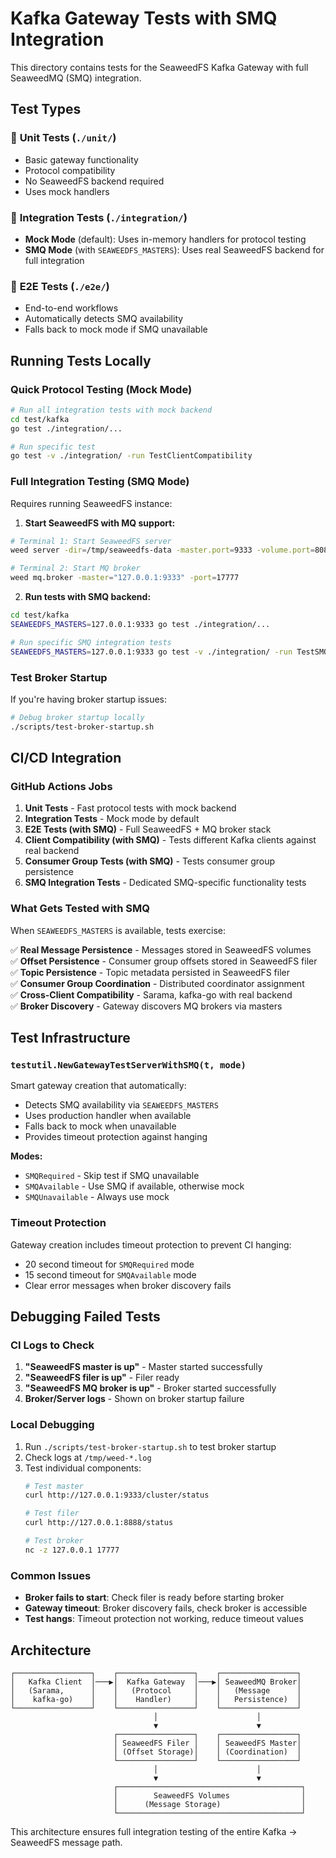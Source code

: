 # Kafka Gateway Tests with SMQ Integration

This directory contains tests for the SeaweedFS Kafka Gateway with full SeaweedMQ (SMQ) integration.

## Test Types

### 🧪 **Unit Tests** (`./unit/`)
- Basic gateway functionality
- Protocol compatibility 
- No SeaweedFS backend required
- Uses mock handlers

### 🔗 **Integration Tests** (`./integration/`)
- **Mock Mode** (default): Uses in-memory handlers for protocol testing
- **SMQ Mode** (with `SEAWEEDFS_MASTERS`): Uses real SeaweedFS backend for full integration

### 🚀 **E2E Tests** (`./e2e/`)
- End-to-end workflows
- Automatically detects SMQ availability
- Falls back to mock mode if SMQ unavailable

## Running Tests Locally

### Quick Protocol Testing (Mock Mode)
```bash
# Run all integration tests with mock backend
cd test/kafka
go test ./integration/...

# Run specific test
go test -v ./integration/ -run TestClientCompatibility
```

### Full Integration Testing (SMQ Mode)
Requires running SeaweedFS instance:

1. **Start SeaweedFS with MQ support:**
```bash
# Terminal 1: Start SeaweedFS server
weed server -dir=/tmp/seaweedfs-data -master.port=9333 -volume.port=8081 -filer.port=8888

# Terminal 2: Start MQ broker  
weed mq.broker -master="127.0.0.1:9333" -port=17777
```

2. **Run tests with SMQ backend:**
```bash
cd test/kafka
SEAWEEDFS_MASTERS=127.0.0.1:9333 go test ./integration/...

# Run specific SMQ integration tests
SEAWEEDFS_MASTERS=127.0.0.1:9333 go test -v ./integration/ -run TestSMQIntegration
```

### Test Broker Startup
If you're having broker startup issues:
```bash
# Debug broker startup locally
./scripts/test-broker-startup.sh
```

## CI/CD Integration

### GitHub Actions Jobs

1. **Unit Tests** - Fast protocol tests with mock backend
2. **Integration Tests** - Mock mode by default  
3. **E2E Tests (with SMQ)** - Full SeaweedFS + MQ broker stack
4. **Client Compatibility (with SMQ)** - Tests different Kafka clients against real backend
5. **Consumer Group Tests (with SMQ)** - Tests consumer group persistence
6. **SMQ Integration Tests** - Dedicated SMQ-specific functionality tests

### What Gets Tested with SMQ

When `SEAWEEDFS_MASTERS` is available, tests exercise:

✅ **Real Message Persistence** - Messages stored in SeaweedFS volumes  
✅ **Offset Persistence** - Consumer group offsets stored in SeaweedFS filer  
✅ **Topic Persistence** - Topic metadata persisted in SeaweedFS filer  
✅ **Consumer Group Coordination** - Distributed coordinator assignment  
✅ **Cross-Client Compatibility** - Sarama, kafka-go with real backend  
✅ **Broker Discovery** - Gateway discovers MQ brokers via masters  

## Test Infrastructure

### `testutil.NewGatewayTestServerWithSMQ(t, mode)`

Smart gateway creation that automatically:
- Detects SMQ availability via `SEAWEEDFS_MASTERS`
- Uses production handler when available
- Falls back to mock when unavailable  
- Provides timeout protection against hanging

**Modes:**
- `SMQRequired` - Skip test if SMQ unavailable
- `SMQAvailable` - Use SMQ if available, otherwise mock
- `SMQUnavailable` - Always use mock

### Timeout Protection

Gateway creation includes timeout protection to prevent CI hanging:
- 20 second timeout for `SMQRequired` mode
- 15 second timeout for `SMQAvailable` mode  
- Clear error messages when broker discovery fails

## Debugging Failed Tests

### CI Logs to Check
1. **"SeaweedFS master is up"** - Master started successfully
2. **"SeaweedFS filer is up"** - Filer ready  
3. **"SeaweedFS MQ broker is up"** - Broker started successfully
4. **Broker/Server logs** - Shown on broker startup failure

### Local Debugging
1. Run `./scripts/test-broker-startup.sh` to test broker startup
2. Check logs at `/tmp/weed-*.log` 
3. Test individual components:
   ```bash
   # Test master
   curl http://127.0.0.1:9333/cluster/status
   
   # Test filer  
   curl http://127.0.0.1:8888/status
   
   # Test broker
   nc -z 127.0.0.1 17777
   ```

### Common Issues
- **Broker fails to start**: Check filer is ready before starting broker
- **Gateway timeout**: Broker discovery fails, check broker is accessible  
- **Test hangs**: Timeout protection not working, reduce timeout values

## Architecture

```
┌─────────────────┐    ┌─────────────────┐    ┌─────────────────┐
│   Kafka Client  │───▶│  Kafka Gateway  │───▶│ SeaweedMQ Broker│
│   (Sarama,      │    │   (Protocol     │    │   (Message      │
│    kafka-go)    │    │    Handler)     │    │   Persistence)  │
└─────────────────┘    └─────────────────┘    └─────────────────┘
                                │                      │
                                ▼                      ▼
                       ┌─────────────────┐    ┌─────────────────┐
                       │ SeaweedFS Filer │    │ SeaweedFS Master│
                       │ (Offset Storage)│    │ (Coordination)  │
                       └─────────────────┘    └─────────────────┘
                                │                      │
                                ▼                      ▼  
                       ┌─────────────────────────────────────────┐
                       │        SeaweedFS Volumes                │
                       │      (Message Storage)                  │
                       └─────────────────────────────────────────┘
```

This architecture ensures full integration testing of the entire Kafka → SeaweedFS message path.